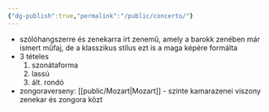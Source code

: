 ```yaml
---
{"dg-publish":true,"permalink":"/public/concerto/"}
---
```


- szólóhangszerre és zenekarra írt zenemű, amely a barokk zenében már ismert műfaj, de a klasszikus stílus ezt is a maga képére formálta
- 3 tételes
	1. szonátaforma
	2. lassú
	3. ált. rondó
- zongoraverseny: [[public/Mozart\|Mozart]] - szinte kamarazenei viszony zenekar és zongora közt
